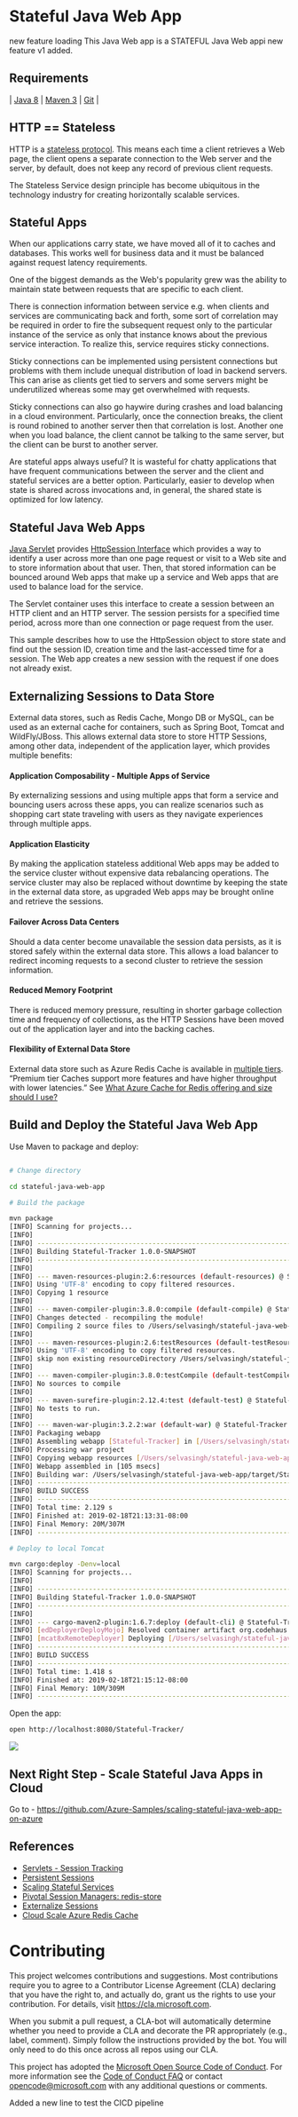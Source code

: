# Stateful Java Web App

new feature loading This Java Web app is a STATEFUL Java Web appi new feature v1 added.

## Requirements

| [Java 8](https://www.azul.com/downloads/azure-only/zulu) | [Maven 3](http://maven.apache.org/) | [Git](https://github.com/) |

## HTTP == Stateless
HTTP is a [stateless protocol](https://tools.ietf.org/html/rfc7230#page-5). 
This means each time a client retrieves a Web page, the client opens 
a separate connection to the Web server and the server, 
by default, does not keep any record of previous client requests.

The Stateless Service design principle has become ubiquitous in the 
technology industry for creating horizontally scalable services. 

## Stateful Apps

When our applications carry state, we have moved all of it to 
caches and databases. This works well for business data and it 
must be balanced against request latency requirements.

One of the biggest demands as the Web's popularity grew was 
the ability to maintain state between requests that are specific to each client.

There is connection information between service e.g. when clients 
and services are communicating back and forth, some sort of 
correlation may be required in order to fire the subsequent 
request only to the particular instance of the service as only 
that instance knows about the previous service interaction. 
To realize this, service requires sticky connections.

Sticky connections can be implemented using persistent connections 
but problems with them include unequal distribution of load in 
backend servers. This can arise as clients get tied to 
servers and some servers might be underutilized whereas 
some may get overwhelmed with requests.
 
Sticky connections can also go haywire during crashes and load balancing in a
 cloud environment. Particularly, once the connection breaks, 
 the client is round robined to another server then that correlation is lost. 
 Another one when you load balance, the client cannot be talking to the 
 same server, but the client can be burst to another server.

Are stateful apps always useful? 
It is wasteful for chatty applications that have 
frequent communications between the server and the client 
and stateful services are a better option. Particularly, 
easier to develop when state is shared across invocations and, 
in general, the shared state is optimized for low latency.

## Stateful Java Web Apps

[Java Servlet](https://javaee.github.io/javaee-spec/javadocs/javax/servlet/http/package-summary.html) 
provides [HttpSession Interface](https://javaee.github.io/javaee-spec/javadocs/javax/servlet/http/HttpSession.html) 
which provides a way to identify a user across more than one 
page request or visit to a Web site and to store information about 
that user. Then, that stored information can be bounced around 
Web apps that make up a service and Web apps that are used to 
balance load for the service.

The Servlet container uses this interface to create a session 
between an HTTP client and an HTTP server. The session persists 
for a specified time period, across more than one connection or 
page request from the user.

This sample describes how to use the HttpSession object to store state and 
find out the 
session ID, creation time and the last-accessed time for a session. 
The Web app creates a new session with the request if one does not already exist.

## Externalizing Sessions to Data Store

External data stores, such as Redis Cache, Mongo DB or MySQL, 
can be used as an external cache for containers, such as Spring Boot, 
Tomcat and WildFly/JBoss. This allows external data store to store 
HTTP Sessions, among other data, independent of the application layer, 
which provides multiple benefits:

#### Application Composability - Multiple Apps of Service

By externalizing sessions and using multiple apps that form a service and 
bouncing users across these apps, you
can realize scenarios such as shopping cart state 
traveling with users as they navigate experiences
through multiple apps.

#### Application Elasticity

By making the application stateless additional Web apps may be added to 
the service cluster without expensive data rebalancing operations. The 
service cluster may also be replaced without downtime by keeping the 
state in the external data store, as upgraded Web apps may be brought 
online and retrieve the sessions.

#### Failover Across Data Centers

Should a data center become unavailable the session data persists, 
as it is stored safely within the external data store. This allows a 
load balancer to redirect incoming requests to a second cluster to 
retrieve the session information.

#### Reduced Memory Footprint

There is reduced memory pressure, resulting in shorter garbage 
collection time and frequency of collections, as the HTTP Sessions 
have been moved out of the application layer and into the backing caches.

#### Flexibility of External Data Store

External data store such as Azure Redis Cache is available in 
[multiple tiers](https://docs.microsoft.com/en-us/azure/azure-cache-for-redis/cache-overview#azure-cache-for-redis-offerings). 
“Premium tier Caches support more features and have higher throughput with 
lower latencies.” See [What Azure Cache for Redis offering and size should I use?](https://docs.microsoft.com/en-us/azure/azure-cache-for-redis/cache-faq#what-azure-cache-for-redis-offering-and-size-should-i-use)


## Build and Deploy the Stateful Java Web App

Use Maven to package and deploy:

```bash

# Change directory

cd stateful-java-web-app

# Build the package 

mvn package
[INFO] Scanning for projects...
[INFO] 
[INFO] ------------------------------------------------------------------------
[INFO] Building Stateful-Tracker 1.0.0-SNAPSHOT
[INFO] ------------------------------------------------------------------------
[INFO] 
[INFO] --- maven-resources-plugin:2.6:resources (default-resources) @ Stateful-Tracker ---
[INFO] Using 'UTF-8' encoding to copy filtered resources.
[INFO] Copying 1 resource
[INFO] 
[INFO] --- maven-compiler-plugin:3.8.0:compile (default-compile) @ Stateful-Tracker ---
[INFO] Changes detected - recompiling the module!
[INFO] Compiling 2 source files to /Users/selvasingh/stateful-java-web-app/target/classes
[INFO] 
[INFO] --- maven-resources-plugin:2.6:testResources (default-testResources) @ Stateful-Tracker ---
[INFO] Using 'UTF-8' encoding to copy filtered resources.
[INFO] skip non existing resourceDirectory /Users/selvasingh/stateful-java-web-app/src/test/resources
[INFO] 
[INFO] --- maven-compiler-plugin:3.8.0:testCompile (default-testCompile) @ Stateful-Tracker ---
[INFO] No sources to compile
[INFO] 
[INFO] --- maven-surefire-plugin:2.12.4:test (default-test) @ Stateful-Tracker ---
[INFO] No tests to run.
[INFO] 
[INFO] --- maven-war-plugin:3.2.2:war (default-war) @ Stateful-Tracker ---
[INFO] Packaging webapp
[INFO] Assembling webapp [Stateful-Tracker] in [/Users/selvasingh/stateful-java-web-app/target/Stateful-Tracker-1.0.0-SNAPSHOT]
[INFO] Processing war project
[INFO] Copying webapp resources [/Users/selvasingh/stateful-java-web-app/src/main/webapp]
[INFO] Webapp assembled in [105 msecs]
[INFO] Building war: /Users/selvasingh/stateful-java-web-app/target/Stateful-Tracker-1.0.0-SNAPSHOT.war
[INFO] ------------------------------------------------------------------------
[INFO] BUILD SUCCESS
[INFO] ------------------------------------------------------------------------
[INFO] Total time: 2.129 s
[INFO] Finished at: 2019-02-18T21:13:31-08:00
[INFO] Final Memory: 20M/307M
[INFO] ------------------------------------------------------------------------

# Deploy to local Tomcat

mvn cargo:deploy -Denv=local
[INFO] Scanning for projects...
[INFO] 
[INFO] ------------------------------------------------------------------------
[INFO] Building Stateful-Tracker 1.0.0-SNAPSHOT
[INFO] ------------------------------------------------------------------------
[INFO] 
[INFO] --- cargo-maven2-plugin:1.6.7:deploy (default-cli) @ Stateful-Tracker ---
[INFO] [edDeployerDeployMojo] Resolved container artifact org.codehaus.cargo:cargo-core-container-tomcat:jar:1.6.7 for container tomcat8x
[INFO] [mcat8xRemoteDeployer] Deploying [/Users/selvasingh/stateful-java-web-app/target/Stateful-Tracker-1.0.0-SNAPSHOT.war]
[INFO] ------------------------------------------------------------------------
[INFO] BUILD SUCCESS
[INFO] ------------------------------------------------------------------------
[INFO] Total time: 1.418 s
[INFO] Finished at: 2019-02-18T21:15:12-08:00
[INFO] Final Memory: 10M/309M
[INFO] ------------------------------------------------------------------------
```

Open the app:

```bash
open http://localhost:8080/Stateful-Tracker/
```

![](./media/Cloud-Scale-Web-App-Session-Management.jpg)

## Next Right Step - Scale Stateful Java Apps in Cloud

Go to - https://github.com/Azure-Samples/scaling-stateful-java-web-app-on-azure 

## References
- [Servlets - Session Tracking](https://www.tutorialspoint.com/servlets/servlets-session-tracking.htm)
- [Persistent Sessions](https://www.oxxus.net/tutorials/tomcat/persistent-sessions)
- [Scaling Stateful Services](https://www.infoq.com/news/2015/11/scaling-stateful-services)
- [Pivotal Session Managers: redis-store](https://github.com/pivotalsoftware/session-managers/tree/master/redis-store)
- [Externalize Sessions](https://access.redhat.com/documentation/en-us/red_hat_data_grid/7.1/html/administration_and_configuration_guide/externalize_sessions)
- [Cloud Scale Azure Redis Cache](https://docs.microsoft.com/en-us/azure/azure-cache-for-redis/cache-overview#azure-cache-for-redis-offerings)

# Contributing

This project welcomes contributions and suggestions.  Most contributions require you to agree to a
Contributor License Agreement (CLA) declaring that you have the right to, and actually do, grant us
the rights to use your contribution. For details, visit https://cla.microsoft.com.

When you submit a pull request, a CLA-bot will automatically determine whether you need to provide
a CLA and decorate the PR appropriately (e.g., label, comment). Simply follow the instructions
provided by the bot. You will only need to do this once across all repos using our CLA.

This project has adopted the [Microsoft Open Source Code of Conduct](https://opensource.microsoft.com/codeofconduct/).
For more information see the [Code of Conduct FAQ](https://opensource.microsoft.com/codeofconduct/faq/) or
contact [opencode@microsoft.com](mailto:opencode@microsoft.com) with any additional questions or comments.


Added a new line to test the CICD pipeline 
